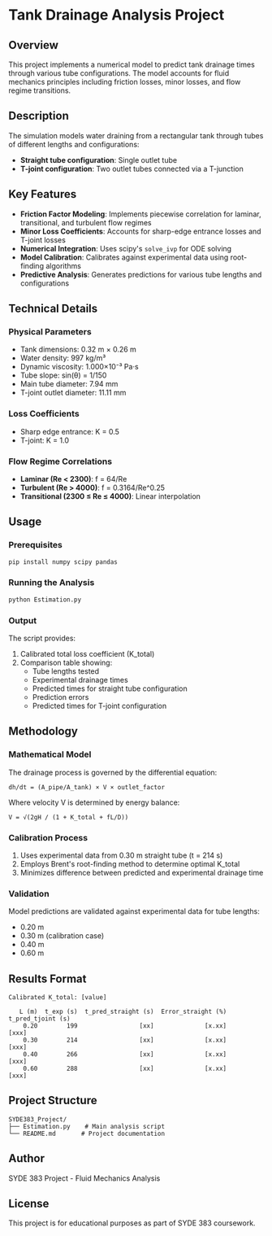 # Tank Drainage Analysis Project

## Overview
This project implements a numerical model to predict tank drainage times through various tube configurations. The model accounts for fluid mechanics principles including friction losses, minor losses, and flow regime transitions.

## Description
The simulation models water draining from a rectangular tank through tubes of different lengths and configurations:
- **Straight tube configuration**: Single outlet tube
- **T-joint configuration**: Two outlet tubes connected via a T-junction

## Key Features
- **Friction Factor Modeling**: Implements piecewise correlation for laminar, transitional, and turbulent flow regimes
- **Minor Loss Coefficients**: Accounts for sharp-edge entrance losses and T-joint losses
- **Numerical Integration**: Uses scipy's `solve_ivp` for ODE solving
- **Model Calibration**: Calibrates against experimental data using root-finding algorithms
- **Predictive Analysis**: Generates predictions for various tube lengths and configurations

## Technical Details

### Physical Parameters
- Tank dimensions: 0.32 m × 0.26 m
- Water density: 997 kg/m³
- Dynamic viscosity: 1.000×10⁻³ Pa·s
- Tube slope: sin(θ) = 1/150
- Main tube diameter: 7.94 mm
- T-joint outlet diameter: 11.11 mm

### Loss Coefficients
- Sharp edge entrance: K = 0.5
- T-joint: K = 1.0

### Flow Regime Correlations
- **Laminar (Re < 2300)**: f = 64/Re
- **Turbulent (Re > 4000)**: f = 0.3164/Re^0.25
- **Transitional (2300 ≤ Re ≤ 4000)**: Linear interpolation

## Usage

### Prerequisites
```bash
pip install numpy scipy pandas
```

### Running the Analysis
```bash
python Estimation.py
```

### Output
The script provides:
1. Calibrated total loss coefficient (K_total)
2. Comparison table showing:
   - Tube lengths tested
   - Experimental drainage times
   - Predicted times for straight tube configuration
   - Prediction errors
   - Predicted times for T-joint configuration

## Methodology

### Mathematical Model
The drainage process is governed by the differential equation:
```
dh/dt = (A_pipe/A_tank) × V × outlet_factor
```

Where velocity V is determined by energy balance:
```
V = √(2gH / (1 + K_total + fL/D))
```

### Calibration Process
1. Uses experimental data from 0.30 m straight tube (t = 214 s)
2. Employs Brent's root-finding method to determine optimal K_total
3. Minimizes difference between predicted and experimental drainage time

### Validation
Model predictions are validated against experimental data for tube lengths:
- 0.20 m
- 0.30 m (calibration case)
- 0.40 m  
- 0.60 m

## Results Format
```
Calibrated K_total: [value]

   L (m)  t_exp (s)  t_pred_straight (s)  Error_straight (%)  t_pred_tjoint (s)
    0.20        199                 [xx]              [x.xx]             [xxx]
    0.30        214                 [xx]              [x.xx]             [xxx]
    0.40        266                 [xx]              [x.xx]             [xxx]
    0.60        288                 [xx]              [x.xx]             [xxx]
```

## Project Structure
```
SYDE383_Project/
├── Estimation.py    # Main analysis script
└── README.md       # Project documentation
```

## Author
SYDE 383 Project - Fluid Mechanics Analysis

## License
This project is for educational purposes as part of SYDE 383 coursework. 